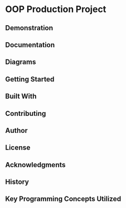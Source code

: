 # OOP Production Project


## Demonstration


## Documentation


## Diagrams


## Getting Started


## Built With


## Contributing


## Author


## License


## Acknowledgments


## History


## Key Programming Concepts Utilized

